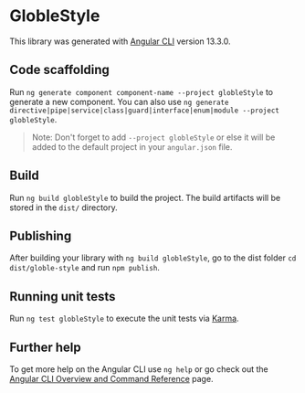# GlobleStyle

This library was generated with [Angular CLI](https://github.com/angular/angular-cli) version 13.3.0.

## Code scaffolding

Run `ng generate component component-name --project globleStyle` to generate a new component. You can also use `ng generate directive|pipe|service|class|guard|interface|enum|module --project globleStyle`.
> Note: Don't forget to add `--project globleStyle` or else it will be added to the default project in your `angular.json` file. 

## Build

Run `ng build globleStyle` to build the project. The build artifacts will be stored in the `dist/` directory.

## Publishing

After building your library with `ng build globleStyle`, go to the dist folder `cd dist/globle-style` and run `npm publish`.

## Running unit tests

Run `ng test globleStyle` to execute the unit tests via [Karma](https://karma-runner.github.io).

## Further help

To get more help on the Angular CLI use `ng help` or go check out the [Angular CLI Overview and Command Reference](https://angular.io/cli) page.
